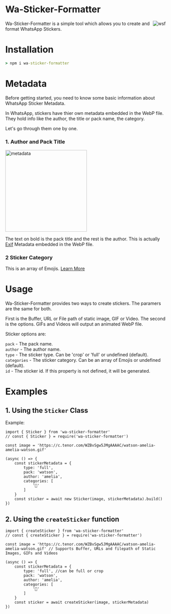 # Wa-Sticker-Formatter

<img src="https://img.icons8.com/color/96/000000/whatsapp--v5.png" alt="wsf" align="right" />

Wa-Sticker-Formatter is a simple tool which allows you to create and format WhatsApp Stickers.

</div>

# Installation

```cmd
> npm i wa-sticker-formatter
```

# Metadata

Before getting started, you need to know some basic information about WhatsApp Sticker Metadata.

In WhatsApp, stickers have thier own metadata embedded in the WebP file. They hold info like the author, the title or pack name, the category.

Let's go through them one by one.

### 1. Author and Pack Title

<a href="https://ibb.co/MhyzMwJ"><img src="https://i.ibb.co/9vmxsKd/metadata.jpg" alt="metadata" border="0" width=256></a>

The text on bold is the pack title and the rest is the author.
This is actually [Exif](https://en.wikipedia.org/wiki/Exif) Metadata embedded in the WebP file.

### 2 Sticker Category

This is an array of Emojis. [Learn More](https://github.com/WhatsApp/stickers/wiki/Tag-your-stickers-with-Emojis)

# Usage

Wa-Sticker-Formatter provides two ways to create stickers.
The paramers are the same for both.

First is the Buffer, URL or File path of static image, GIF or Video. The second is the options. GIFs and Videos will output an animated WebP file.

Sticker options are:

`pack` - The pack name.<br>
`author` - The author name.<br>
`type` - The sticker type. Can be 'crop' or 'full' or undefined (default).<br>
`categories` - The sticker category. Can be an array of Emojis or undefined (default).<br>
`id` - The sticker id. If this property is not defined, it will be generated.<br>

# Examples

## 1. Using the `Sticker` Class

Example:

```TS
import { Sticker } from 'wa-sticker-formatter'
// const { Sticker } = require('wa-sticker-formatter')

const image = 'https://c.tenor.com/WZBvSgw5JMgAAAAC/watson-amelia-amelia-watson.gif'

(async () => {
    const stickerMetadata = {
        type: 'full',
        pack: 'watson',
        author: 'amelia',
        categories: [
            '🌹'
        ]
    }
    const sticker = await new Sticker(image, stickerMetadata).build()
})

```

## 2. Using the `createSticker` function

```TS
import { createSticker } from 'wa-sticker-formatter'
// const { createSticker } = require('wa-sticker-formatter')

const image = 'https://c.tenor.com/WZBvSgw5JMgAAAAC/watson-amelia-amelia-watson.gif' // Supports Buffer, URLs and filepath of Static Images, GIFs and Videos

(async () => {
    const stickerMetadata = {
        type: 'full', //can be full or crop
        pack: 'watson',
        author: 'amelia',
        categories: [
            '🌹'
        ]
    }
    const sticker = await createSticker(image, stickerMetadata)
})
```
